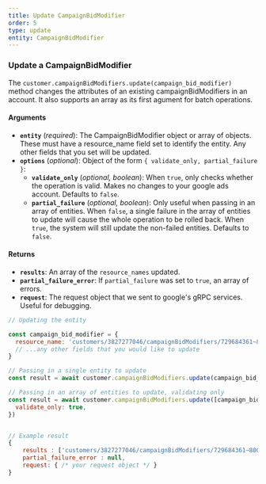 ```yaml
---
title: Update CampaignBidModifier
order: 5
type: update
entity: CampaignBidModifier
---
```


### Update a CampaignBidModifier

The `customer.campaignBidModifiers.update(campaign_bid_modifier)` method changes the attributes of an existing campaignBidModifiers in an account. It also supports an array as its first agument for batch operations.

#### Arguments

- **`entity`** (_required_): The CampaignBidModifier object or array of objects. These must have a resource_name field set to identify the entity. Any other fields that you set will be updated.
- **`options`** (_optional_): Object of the form `{ validate_only, partial_failure }`:
  - **`validate_only`** (_optional, boolean_): When `true`, only checks whether the operation is valid. Makes no changes to your google ads account. Defaults to `false`.
  - **`partial_failure`** (_optional, boolean_): Only useful when passing in an array of entities. When `false`, a single failure in the array of entities to update will cause the whole operation to be rolled back. When `true`, the system will still update the non-failed entities. Defaults to `false`.

#### Returns

- **`results`**: An array of the `resource_names` updated.
- **`partial_failure_error`**: If `partial_failure` was set to `true`, an array of errors.
- **`request`**: The request object that we sent to google's gRPC services. Useful for debugging.

```javascript
// Updating the entity

const campaign_bid_modifier = {
  resource_name: 'customers/3827277046/campaignBidModifiers/729684361~8000', // The resource_name is required
  // ...any other fields that you would like to update
}

// Passing in a single entity to update
const result = await customer.campaignBidModifiers.update(campaign_bid_modifier)

// Passing in an array of entities to update, validating only
const result = await customer.campaignBidModifiers.update([campaign_bid_modifier, other_campaign_bid_modifier], {
  validate_only: true,
})
```

```javascript

// Example result
{
	results : ['customers/3827277046/campaignBidModifiers/729684361~8000'],
	partial_failure_error : null,
	request: { /* your request object */ }
}

```
